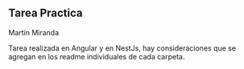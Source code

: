 ## Tarea Practica

Martín Miranda

Tarea realizada en Angular y en NestJs, hay consideraciones que se agregan en los readme individuales de cada carpeta.